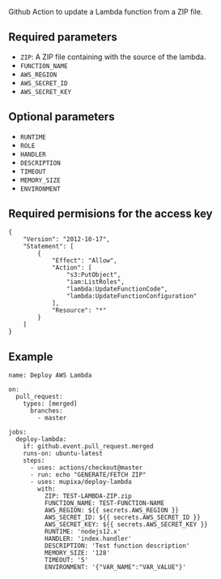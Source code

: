 Github Action to update a Lambda function from a ZIP file.

## Required parameters

- `ZIP`: A ZIP file containing with the source of the lambda.
- `FUNCTION_NAME`
- `AWS_REGION`
- `AWS_SECRET_ID`
- `AWS_SECRET_KEY`

## Optional parameters

- `RUNTIME`
- `ROLE`
- `HANDLER`
- `DESCRIPTION`
- `TIMEOUT`
- `MEMORY_SIZE`
- `ENVIRONMENT`

## Required permisions for the access key

```
{
    "Version": "2012-10-17",
    "Statement": [
        {
            "Effect": "Allow",
            "Action": [
                "s3:PutObject",
                "iam:ListRoles",
                "lambda:UpdateFunctionCode",
                "lambda:UpdateFunctionConfiguration"
            ],
            "Resource": "*"
        }
    ]
}
```

## Example

```
name: Deploy AWS Lambda

on:
  pull_request:
    types: [merged]
      branches:
        - master

jobs:
  deploy-lambda:
    if: github.event.pull_request.merged
    runs-on: ubuntu-latest
    steps:
      - uses: actions/checkout@master
      - run: echo "GENERATE/FETCH ZIP"
      - uses: mupixa/deploy-lambda
        with:
          ZIP: TEST-LAMBDA-ZIP.zip
          FUNCTION_NAME: TEST-FUNCTION-NAME
          AWS_REGION: ${{ secrets.AWS_REGION }}
          AWS_SECRET_ID: ${{ secrets.AWS_SECRET_ID }}
          AWS_SECRET_KEY: ${{ secrets.AWS_SECRET_KEY }}
          RUNTIME: 'nodejs12.x'
          HANDLER: 'index.handler'
          DESCRIPTION: 'Test function description'
          MEMORY_SIZE: '128'
          TIMEOUT: '5'
          ENVIRONMENT: '{"VAR_NAME":"VAR_VALUE"}'
```
